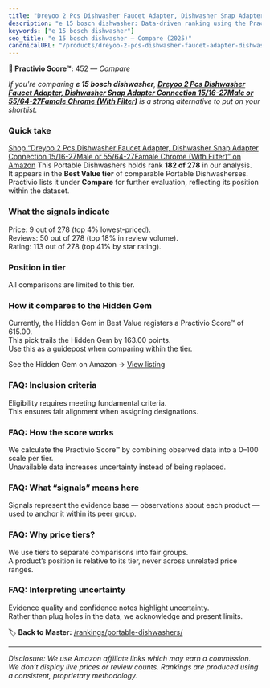 ```yaml
---
title: "Dreyoo 2 Pcs Dishwasher Faucet Adapter, Dishwasher Snap Adapter Connection 15/16-27Male or 55/64-27Famale Chrome (With Filter)"
description: "e 15 bosch dishwasher: Data-driven ranking using the Practivio Score™. Positioned by quality, value, demand, findability, momentum."
keywords: ["e 15 bosch dishwasher"]
seo_title: "e 15 bosch dishwasher — Compare (2025)"
canonicalURL: "/products/dreyoo-2-pcs-dishwasher-faucet-adapter-dishwasher-snap-adapter-connection-1516-27male-or-5564-27famale-chrome-with-filter-B0BGJ21F7Z/"
---
```


**🛒 Practivio Score™:** 452 — _Compare_


*If you're comparing **e 15 bosch dishwasher**, **[Dreyoo 2 Pcs Dishwasher Faucet Adapter, Dishwasher Snap Adapter Connection 15/16-27Male or 55/64-27Famale Chrome (With Filter)](https://www.amazon.com/dp/B0BGJ21F7Z?tag=practivio-20)** is a strong alternative to put on your shortlist.*
### Quick take
[Shop “Dreyoo 2 Pcs Dishwasher Faucet Adapter, Dishwasher Snap Adapter Connection 15/16-27Male or 55/64-27Famale Chrome (With Filter)” on Amazon](https://www.amazon.com/dp/B0BGJ21F7Z?tag=practivio-20)
This Portable Dishwashers holds rank **182 of 278** in our analysis.  
It appears in the **Best Value tier** of comparable Portable Dishwasherses.  
Practivio lists it under **Compare** for further evaluation, reflecting its position within the dataset.

### What the signals indicate
Price: 9 out of 278 (top 4% lowest-priced).  
Reviews: 50 out of 278 (top 18% in review volume).  
Rating: 113 out of 278 (top 41% by star rating).  

### Position in tier
All comparisons are limited to this tier.

### How it compares to the Hidden Gem
Currently, the Hidden Gem in Best Value registers a Practivio Score™ of 615.00.  
This pick trails the Hidden Gem by 163.00 points.  
Use this as a guidepost when comparing within the tier.  

See the Hidden Gem on Amazon → [View listing](https://www.amazon.com/dp/B00K8FS5R2?tag=practivio-20)

### FAQ: Inclusion criteria
Eligibility requires meeting fundamental criteria.  
This ensures fair alignment when assigning designations.

### FAQ: How the score works
We calculate the Practivio Score™ by combining observed data into a 0–100 scale per tier.  
Unavailable data increases uncertainty instead of being replaced.

### FAQ: What “signals” means here
Signals represent the evidence base — observations about each product — used to anchor it within its peer group.

### FAQ: Why price tiers?
We use tiers to separate comparisons into fair groups.  
A product’s position is relative to its tier, never across unrelated price ranges.

### FAQ: Interpreting uncertainty
Evidence quality and confidence notes highlight uncertainty.  
Rather than plug holes in the data, we acknowledge and present limits.

<!-- Missing template for Compare/CompareWithinPriceClass -->


🏷️ **Back to Master:** [/rankings/portable-dishwashers/](/rankings/portable-dishwashers/)

---
_Disclosure: We use Amazon affiliate links which may earn a commission. We don’t display live prices or review counts. Rankings are produced using a consistent, proprietary methodology._

